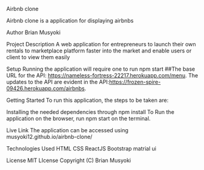 Airbnb clone

Airbnb clone is a application for displaying airbnbs

Author
Brian Musyoki

Project Description
A web application for entrepreneurs to launch their own rentals to marketplace platform faster into the market and enable users or client to view them easily

Setup
Running the application will require one to run npm start ##The base URL for the API: https://nameless-fortress-22217.herokuapp.com/menu. The updates to the API are evident in the API:https://frozen-spire-09426.herokuapp.com/airbnbs.


Getting Started
To run this application, the steps to be taken are:


Installing the needed dependencies through npm install
To Run the application on the browser, run npm start on the terminal.

Live Link
The application can be accessed using musyoki12.github.io/airbnb-clone/

Technologies Used
HTML
CSS
ReactJS
Bootstrap
matrial ui

License
MIT LIcense Copyright (C) Brian Musyoki

